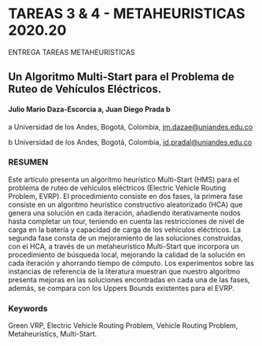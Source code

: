 # TAREAS 3 & 4 - METAHEURISTICAS 2020.20
ENTREGA TAREAS METAHEURISTICAS

## Un Algoritmo Multi-Start para el Problema de Ruteo de Vehículos Eléctricos.

#### Julio Mario Daza-Escorcia a, Juan Diego Prada b

a Universidad de los Andes, Bogotá, Colombia, jm.dazae@uniandes.edu.co

b Universidad de los Andes, Bogotá, Colombia, jd.pradal@uniandes.edu.co 


### RESUMEN
Este artículo presenta un algoritmo heurístico Multi-Start (HMS) para el problema de ruteo de vehículos eléctricos (Electric Vehicle Routing Problem, EVRP). El procedimiento consiste en dos fases, la primera fase consiste en un algoritmo heurístico constructivo aleatorizado (HCA) que genera una solución en cada iteración, añadiendo iterativamente nodos hasta completar un tour, teniendo en cuenta las restricciones de nivel de carga en la batería y capacidad de carga de los vehículos eléctricos. La segunda fase consta de un mejoramiento de las soluciones construidas, con el HCA, a través de un metaheurístico Multi-Start que incorpora un procedimiento de búsqueda local, mejorando la calidad de la solución en cada iteración y ahorrando tiempo de cómputo. Los experimentos sobre las instancias de referencia de la literatura muestran que nuestro algoritmo presenta mejoras en las soluciones encontradas en cada una de las fases, además, se compara con los Uppers Bounds existentes para el EVRP.

### Keywords
Green VRP, Electric Vehicle Routing Problem, Vehicle Routing Problem, Metaheuristics, Multi-Start.

